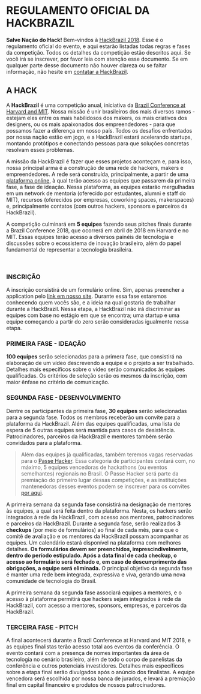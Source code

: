 <!-- links -->
[hack-site]: http://www.hackbrazil.com
[conference]: http://www.brazilconference.org
[plataforma]: http://www.hackbrazil.com/plataforma

# REGULAMENTO OFICIAL DA HACKBRAZIL

**Salve Nação do Hack!** Bem-vindos à [HackBrazil 2018][hack-site].
Esse é o regulamento oficial do evento, e aqui estarão listadas todas regras e fases da competição.
Todos os detalhes da competição estão descritos aqui. Se você irá se inscrever, por favor leia com atenção esse documento.
Se em qualquer parte desse documento não houver clareza ou se faltar informação, não hesite em [contatar a HackBrazil](mailto:hackbrazil@mit.edu).

## A HACK

A **HackBrazil** é uma competição anual, iniciativa da [Brazil Conference at Harvard and MIT][conference]. Nossa missão é unir brasileiros dos mais diversos ramos - estejam eles entre os mais habilidosos dos makers, os mais criativos dos designers, ou os mais apaixonados dos empreendedores - para que possamos fazer a diferença em nosso país. Todos os desafios enfrentados por nossa nação estão em jogo, e a HackBrazil estará acelerando startups, montando protótipos e conectando pessoas para que soluções concretas resolvam esses problemas.

<!-- TODO(larat): I don't like this -->
A missão da HackBrazil é fazer que esses projetos aconteçam e, para isso, nossa principal arma é a construção de uma rede de hackers, makers e empreendedores. A rede será construída, principalmente, a partir de uma [plataforma online][plataforma], à qual terão acesso as equipes que passarem da primeira fase, a fase de ideação. Nessa plataforma, as equipes estarão mergulhadas em um network de mentoria (oferecido por estudantes, alumni e staff do MIT), recursos (oferecidos por empresas, coworking spaces, makerspaces) e, principalmente contatos (com outros hackers, sponsors e parceiros da HackBrazil).

A competição culminará em **5 equipes** fazendo seus pitches finais durante a Brazil Conference 2018, que ocorrerá em abril de 2018 em Harvard e no MIT. Essas equipes terão acesso a diversos painéis de tecnologia e discussões sobre o ecossistema de inovação brasileiro, além do papel fundamental de representar a tecnologia brasileira.

<br/>

### INSCRIÇÃO


A inscrição consistirá de um formulário online. Sim, apenas preencher a application pelo [link em nosso site](link.to.form). Durante essa fase estaremos conhecendo quem vocês são, e a ideia na qual gostaria de trabalhar durante a HackBrazil. Nessa etapa, a HackBrazil não irá discriminar as equipes com base no estágio em que se encontra; uma startup e uma equipe começando a partir do zero serão consideradas igualmente nessa etapa.

### PRIMEIRA FASE - IDEAÇÃO

**100 equipes** serão selecionadas para a primera fase, que consistirá na elaboração de um vídeo descrevendo a equipe e o projeto a ser trabalhado. Detalhes mais específicos sobre o vídeo serão comunicados às equipes qualificadas. Os critérios de seleção serão os mesmos da inscrição, com maior ênfase no critério de comunicação.

### SEGUNDA FASE - DESENVOLVIMENTO

Dentre os participantes da primeira fase, **30 equipes** serão selecionadas para a segunda fase. Todos os membros receberão um convite para a plataforma da HackBrazil. Além das equipes qualificadas, uma lista de espera de 5 outras equipes será mantida para casos de desistência. Patrocinadores, parceiros da HackBrazil e mentores também serão convidados para a plataforma.


> Além das equipes já qualificadas, também teremos vagas reservadas para o [Passe Hacker](passe-hacker.md). Essa categoria de participantes contará com, no máximo, 5 equipes vencedoras de hackathons (ou eventos semelhantes) regionais no Brasil. O Passe Hacker será parte da premiação do primeiro lugar dessas competições, e as instituições mantenedoras desses eventos podem se inscrever para os convites [por aqui](https://allanscosta.typeform.com/to/X7GVNW).


A primeira semana da segunda fase consistirá na designação de mentores às equipes, a qual será feita dentro da plataforma. Nesta, os hackers serão integrados à rede da HackBrazil, com acesso aos mentores, patrocinadores e parceiros da HackBrazil.
Durante a segunda fase, serão realizados **3 checkups** (por meio de formulários) ao final de cada mês, para que o comitê de avaliação e os mentores da HackBrazil possam acompanhar as equipes. Um calendário estará disponível na plataforma com melhores detalhes. **Os formulários devem ser preenchidos, imprescindivelmente, dentro do período estipulado. Após a data final de cada checkup, o acesso ao formulário será fechado e, em caso de descumprimento das obrigações, a equipe será eliminada.**
O principal objetivo da segunda fase é manter uma rede bem integrada, expressiva e viva, gerando uma nova comunidade de tecnologia do Brasil.

A primeira semana da segunda fase associará equipes a mentores, e o acesso à plataforma permitirá que hackers sejam integrados à rede da HackBrazil, com acesso a mentores, sponsors, empresas, e parceiros da HackBrazil.

### TERCEIRA FASE - PITCH

A final acontecerá durante a Brazil Conference at Harvard and MIT 2018, e as equipes finalistas terão acesso total aos eventos da conferência. O evento contará com a presença de nomes importantes da área de tecnologia no cenário brasileiro, além de todo o corpo de panelistas da conferência e outros potenciais investidores. Detalhes mais específicos sobre a etapa final serão divulgados após o anúncio dos finalistas.
A equipe vencedora será escolhida por nossa banca de jurados, e levará a premiação final em capital financeiro e produtos de nossos patrocinadores.
